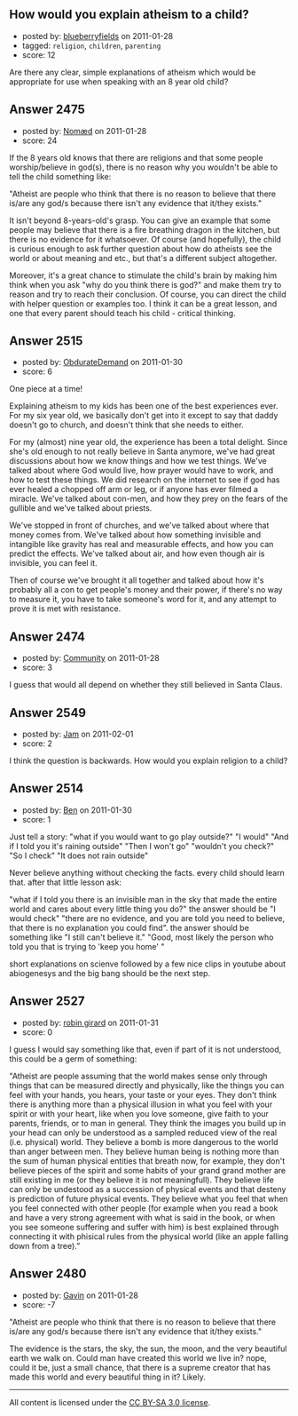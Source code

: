 ## How would you explain atheism to a child?

- posted by: [blueberryfields](https://stackexchange.com/users/-1/240-blueberryfields) on 2011-01-28
- tagged: `religion`, `children`, `parenting`
- score: 12

Are there any clear, simple explanations of atheism which would be appropriate for use when speaking with an 8 year old child?


## Answer 2475

- posted by: [Nomæd](https://stackexchange.com/users/-1/27-nom-d) on 2011-01-28
- score: 24

If the 8 years old knows that there are religions and that some people worship/believe in god(s), there is no reason why you wouldn't be able to tell the child something like:

"Atheist are people who think that there is no reason to believe that there is/are any god/s because there isn't any evidence that it/they exists."

It isn't beyond 8-years-old's grasp. You can give an example that some people may believe that there is a fire breathing dragon in the kitchen, but there is no evidence for it whatsoever.
Of course (and hopefully), the child is curious enough to ask further question about how do atheists see the world or about meaning and etc., but that's a different subject altogether.

Moreover, it's a great chance to stimulate the child's brain by making him think when you ask "why do you think there is god?" and make them try to reason and try to reach their conclusion. Of course, you can direct the child with helper question or examples too. I think it can be a great lesson, and one that every parent should teach his child - critical thinking.


## Answer 2515

- posted by: [ObdurateDemand](https://stackexchange.com/users/-1/524-obduratedemand) on 2011-01-30
- score: 6

One piece at a time!

Explaining atheism to my kids has been one of the best experiences ever.  For my six year old, we basically don't get into it except to say that daddy doesn't go to church, and doesn't think that she needs to either.

For my (almost) nine year old, the experience has been a total delight.  Since she's old enough to not really believe in Santa anymore, we've had great discussions about how we know things and how we test things.  We've talked about where God would live, how prayer would have to work, and how to test these things.  We did research on the internet to see if god has ever healed a chopped off arm or leg, or if anyone has ever filmed a miracle.  We've talked about con-men, and how they prey on the fears of the gullible and we've talked about priests.

We've stopped in front of churches, and we've talked about where that money comes from.  We've talked about how something invisible and intangible like gravity has real and measurable effects, and how you can predict the effects.  We've talked about air, and how even though air is invisible, you can feel it.

Then of course we've brought it all together and talked about how it's probably all a con to get people's money and their power, if there's no way to measure it, you have to take someone's word for it, and any attempt to prove it is met with resistance.  




## Answer 2474

- posted by: [Community](https://stackexchange.com/users/-1/-1-community) on 2011-01-28
- score: 3

I guess that would all depend on whether they still believed in Santa Claus.


## Answer 2549

- posted by: [Jam](https://stackexchange.com/users/-1/983-jam) on 2011-02-01
- score: 2

I think the question is backwards. How would you explain religion to a child?


## Answer 2514

- posted by: [Ben](https://stackexchange.com/users/-1/970-ben) on 2011-01-30
- score: 1

Just tell a story:
"what if you would want to go play outside?"
"I would"
"And if I told you it's raining outside"
"Then I won't go"
"wouldn't you check?"
"So I check"
"It does not rain outside"

Never believe anything without checking the facts. every child should learn that.
after that little lesson ask:

"what if I told you there is an invisible man in the sky that made the entire world and cares about every little thing you do?"
the answer should be "I would check"
"there are no evidence, and you are told you need to believe, that there is no explanation you could find".
the answer should be something like "I still can't believe it."
"Good, most likely the person who told you that is trying to 'keep you home' "

short explanations on scienve followed by a few nice clips in youtube about abiogenesys and the big bang should be the next step.


## Answer 2527

- posted by: [robin girard](https://stackexchange.com/users/-1/923-robin-girard) on 2011-01-31
- score: 0

I guess I would say something like that, even if part of it is not understood, this could be a germ of something: 

"Atheist are people assuming that the world makes sense only through things that can be measured directly and physically, like the things you can feel with your hands, you hears, your taste or your eyes. They don't think there is anything more than a physical illusion in what you feel with your spirit or with your heart, like when you love someone, give faith to your parents, friends, or to man in general. They think the images you build up in your head can only be understood as a sampled reduced view of the real (i.e. physical) world. They believe a bomb is more dangerous to the world than anger between men. They believe human being is nothing more than the sum of human physical entities that breath now, for example, they don't believe pieces of the spirit and some habits of your grand grand mother are still existing in me (or they believe it is not meaningfull). They believe life can only be undestood as a succession of physical events and that desteny is prediction of future physical events. They believe what you feel that when you feel connected with other people (for example when you read a book and have a very strong agreement with what is said in the book, or when you see someone suffering and suffer with him) is best explained through connecting it with phisical rules from the physical world (like an apple falling down from a tree).”



## Answer 2480

- posted by: [Gavin](https://stackexchange.com/users/-1/956-gavin) on 2011-01-28
- score: -7

"Atheist are people who think that there is no reason to believe that there is/are any god/s because there isn't any evidence that it/they exists."

The evidence is the stars, the sky, the sun, the moon, and the very beautiful earth we walk on. Could man have created this world we live in? nope, could it be, just a small chance, that there is a supreme creator that has made this world and every beautiful thing in it? Likely.



---

All content is licensed under the [CC BY-SA 3.0 license](https://creativecommons.org/licenses/by-sa/3.0/).
